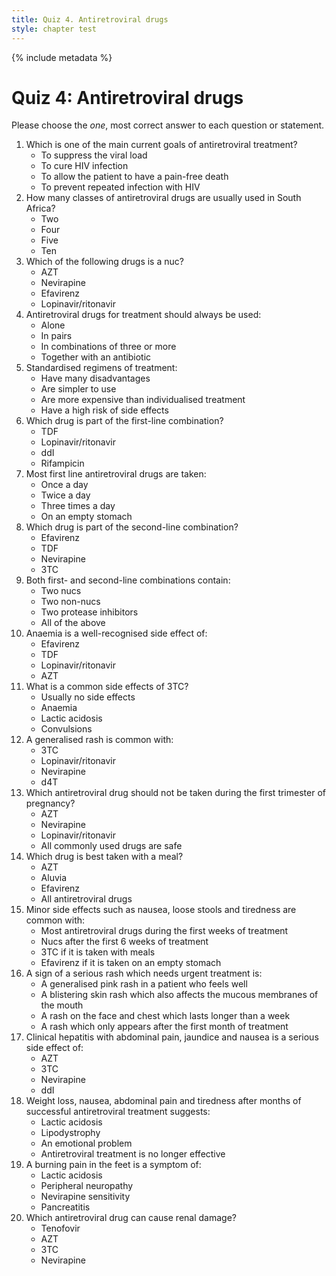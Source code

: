 ```yaml
---
title: Quiz 4. Antiretroviral drugs
style: chapter test
---
```


{% include metadata %}

# Quiz 4: Antiretroviral drugs

Please choose the *one*, most correct answer to each question or statement.

1.	Which is one of the main current goals of antiretroviral treatment?
	+	To suppress the viral load
	- 	To cure HIV infection
	- 	To allow the patient to have a pain-free death
	- 	To prevent repeated infection with HIV
2. How many classes of antiretroviral drugs are usually used in South Africa?
	-	Two
	+	Four
	- 	Five
	-	Ten
3. Which of the following drugs is a nuc?
	+	AZT
	-	Nevirapine
	-	Efavirenz
	-	Lopinavir/ritonavir
4. Antiretroviral drugs for treatment should always be used:
	-	Alone
	-	In pairs
	+	In combinations of three or more
	-	Together with an antibiotic
5. Standardised regimens of treatment:
	-	Have many disadvantages
	+	Are simpler to use
	-	Are more expensive than individualised treatment
	-	Have a high risk of side effects
6. Which drug is part of the first-line combination?
	+	TDF
	-	Lopinavir/ritonavir
	-	ddI
	-	Rifampicin
7. Most first line antiretroviral drugs are taken:
	+	Once a day
	-	Twice a day
	-	Three times a day
	-	On an empty stomach
8. Which drug is part of the second-line combination?
	-	Efavirenz
	-	TDF
	-	Nevirapine
	+	3TC
9. Both first- and second-line combinations contain:
	+	Two nucs
	-	Two non-nucs
	-	Two protease inhibitors
	-	All of the above
10. Anaemia is a well-recognised side effect of:
	-	Efavirenz
	-	TDF
	-	Lopinavir/ritonavir
	+	AZT
11.	What is a common side effects of 3TC?
	+	Usually no side effects
	-	Anaemia
	-	Lactic acidosis
	-	Convulsions
12. A generalised rash is common with:
	-	3TC
	-	Lopinavir/ritonavir
	+	Nevirapine
	-	d4T
13. Which antiretroviral drug should not be taken during the first trimester of pregnancy?
	-	AZT
	-	Nevirapine
	-	Lopinavir/ritonavir
	+	All commonly used drugs are safe
14. Which drug is best taken with a meal?
	-	AZT
	+	Aluvia
	-	Efavirenz
	-	All antiretroviral drugs
15. Minor side effects such as nausea, loose stools and tiredness are common with:
	+	Most antiretroviral drugs during the first weeks of treatment
	-	Nucs after the first 6 weeks of treatment
	-	3TC if it is taken with meals
	-	Efavirenz if it is taken on an empty stomach
16. A sign of a serious rash which needs urgent treatment is:
	-	A generalised pink rash in a patient who feels well
	+	A blistering skin rash which also affects the mucous membranes of the mouth
	-	A rash on the face and chest which lasts longer than a week
	-	A rash which only appears after the first month of treatment
17. Clinical hepatitis with abdominal pain, jaundice and nausea is a serious side effect of:
	-	AZT
	-	3TC
	+	Nevirapine
	-	ddI
18. Weight loss, nausea, abdominal pain and tiredness after months of successful antiretroviral treatment suggests:
	+	Lactic acidosis
	-	Lipodystrophy
	-	An emotional problem
	-	Antiretroviral treatment is no longer effective
19. A burning pain in the feet is a symptom of:
	-	Lactic acidosis
	+	Peripheral neuropathy
	-	Nevirapine sensitivity
	-	Pancreatitis
20. Which antiretroviral drug can cause renal damage?
	+	Tenofovir
	-	AZT
	-	3TC
	-	Nevirapine